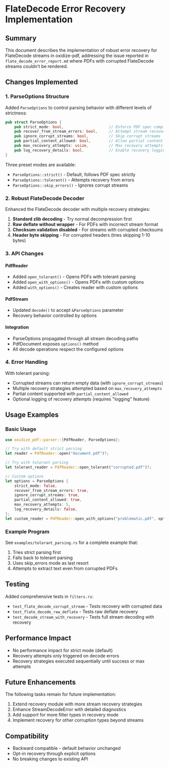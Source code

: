 # FlateDecode Error Recovery Implementation

## Summary

This document describes the implementation of robust error recovery for FlateDecode streams in oxidize-pdf, addressing the issue reported in `flate_decode_error_report.md` where PDFs with corrupted FlateDecode streams couldn't be rendered.

## Changes Implemented

### 1. ParseOptions Structure

Added `ParseOptions` to control parsing behavior with different levels of strictness:

```rust
pub struct ParseOptions {
    pub strict_mode: bool,                    // Enforce PDF spec compliance
    pub recover_from_stream_errors: bool,     // Attempt stream recovery
    pub ignore_corrupt_streams: bool,         // Skip corrupt streams
    pub partial_content_allowed: bool,        // Allow partial content
    pub max_recovery_attempts: usize,         // Max recovery attempts
    pub log_recovery_details: bool,           // Enable recovery logging
}
```

Three preset modes are available:
- `ParseOptions::strict()` - Default, follows PDF spec strictly
- `ParseOptions::tolerant()` - Attempts recovery from errors  
- `ParseOptions::skip_errors()` - Ignores corrupt streams

### 2. Robust FlateDecode Decoder

Enhanced the FlateDecode decoder with multiple recovery strategies:

1. **Standard zlib decoding** - Try normal decompression first
2. **Raw deflate without wrapper** - For PDFs with incorrect stream format
3. **Checksum validation disabled** - For streams with corrupted checksums
4. **Header byte skipping** - For corrupted headers (tries skipping 1-10 bytes)

### 3. API Changes

#### PdfReader
- Added `open_tolerant()` - Opens PDFs with tolerant parsing
- Added `open_with_options()` - Opens PDFs with custom options
- Added `with_options()` - Creates reader with custom options

#### PdfStream
- Updated `decode()` to accept `&ParseOptions` parameter
- Recovery behavior controlled by options

#### Integration
- ParseOptions propagated through all stream decoding paths
- PdfDocument exposes `options()` method
- All decode operations respect the configured options

### 4. Error Handling

With tolerant parsing:
- Corrupted streams can return empty data (with `ignore_corrupt_streams`)
- Multiple recovery strategies attempted based on `max_recovery_attempts`
- Partial content supported with `partial_content_allowed`
- Optional logging of recovery attempts (requires "logging" feature)

## Usage Examples

### Basic Usage

```rust
use oxidize_pdf::parser::{PdfReader, ParseOptions};

// Try with default strict parsing
let reader = PdfReader::open("document.pdf")?;

// Try with tolerant parsing
let tolerant_reader = PdfReader::open_tolerant("corrupted.pdf")?;

// Custom options
let options = ParseOptions {
    strict_mode: false,
    recover_from_stream_errors: true,
    ignore_corrupt_streams: true,
    partial_content_allowed: true,
    max_recovery_attempts: 5,
    log_recovery_details: false,
};
let custom_reader = PdfReader::open_with_options("problematic.pdf", options)?;
```

### Example Program

See `examples/tolerant_parsing.rs` for a complete example that:
1. Tries strict parsing first
2. Falls back to tolerant parsing
3. Uses skip_errors mode as last resort
4. Attempts to extract text even from corrupted PDFs

## Testing

Added comprehensive tests in `filters.rs`:
- `test_flate_decode_corrupt_stream` - Tests recovery with corrupted data
- `test_flate_decode_raw_deflate` - Tests raw deflate recovery
- `test_decode_stream_with_recovery` - Tests full stream decoding with recovery

## Performance Impact

- No performance impact for strict mode (default)
- Recovery attempts only triggered on decode errors
- Recovery strategies executed sequentially until success or max attempts

## Future Enhancements

The following tasks remain for future implementation:
1. Extend recovery module with more stream recovery strategies
2. Enhance StreamDecodeError with detailed diagnostics
3. Add support for more filter types in recovery mode
4. Implement recovery for other corruption types beyond streams

## Compatibility

- Backward compatible - default behavior unchanged
- Opt-in recovery through explicit options
- No breaking changes to existing API